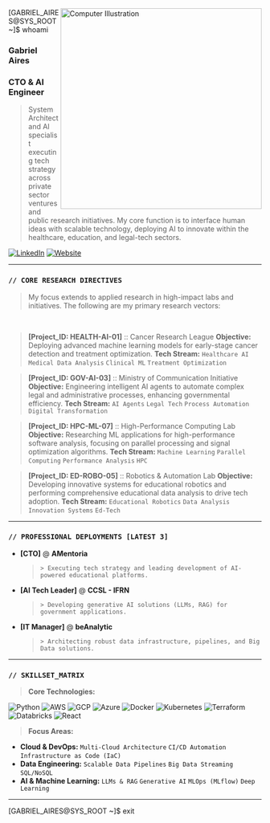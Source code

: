 <img src="https://raw.githubusercontent.com/MicaelliMedeiros/micaellimedeiros/master/image/computer-illustration.png" min-width="400px" max-width="400px" width="400px" align="right" alt="Computer Illustration">
[GABRIEL_AIRES@SYS_ROOT ~]$ whoami

### **Gabriel Aires**
### **CTO & AI Engineer**

> System Architect and AI specialist executing tech strategy across private sector ventures and public research initiatives. My core function is to interface human ideas with scalable technology, deploying AI to innovate within the healthcare, education, and legal-tech sectors.

<p align="left">
  <a href="https://www.linkedin.com/in/gabriel-aires-a4a95b200/" target="_blank"><img src="https://img.shields.io/badge/LINKEDIN-0077B5?style=for-the-badge&logo=linkedin&logoColor=white&labelColor=101010" alt="LinkedIn"></a>
  <a href="https://gabriel.airex.com.br" target="_blank"><img src="https://img.shields.io/badge/Website-1ABC9C?style=for-the-badge&logo=google-chrome&logoColor=white&labelColor=101010" alt="Website"></a>
</p>

---

### `// CORE RESEARCH DIRECTIVES`

> My focus extends to applied research in high-impact labs and initiatives. The following are my primary research vectors:

<br>

> **[Project_ID: HEALTH-AI-01]** :: Cancer Research League
> **Objective:** Deploying advanced machine learning models for early-stage cancer detection and treatment optimization.
> **Tech Stream:** `Healthcare AI` `Medical Data Analysis` `Clinical ML` `Treatment Optimization`

> **[Project_ID: GOV-AI-03]** :: Ministry of Communication Initiative
> **Objective:** Engineering intelligent AI agents to automate complex legal and administrative processes, enhancing governmental efficiency.
> **Tech Stream:** `AI Agents` `Legal Tech` `Process Automation` `Digital Transformation`

> **[Project_ID: HPC-ML-07]** :: High-Performance Computing Lab
> **Objective:** Researching ML applications for high-performance software analysis, focusing on parallel processing and signal optimization algorithms.
> **Tech Stream:** `Machine Learning` `Parallel Computing` `Performance Analysis` `HPC`

> **[Project_ID: ED-ROBO-05]** :: Robotics & Automation Lab
> **Objective:** Developing innovative systems for educational robotics and performing comprehensive educational data analysis to drive tech adoption.
> **Tech Stream:** `Educational Robotics` `Data Analysis` `Innovation Systems` `Ed-Tech`

---

### `// PROFESSIONAL DEPLOYMENTS [LATEST 3]`

- **[CTO]** @ **AMentoria**
  > `> Executing tech strategy and leading development of AI-powered educational platforms.`

- **[AI Tech Leader]** @ **CCSL - IFRN**
  > `> Developing generative AI solutions (LLMs, RAG) for government applications.`

- **[IT Manager]** @ **beAnalytic**
  > `> Architecting robust data infrastructure, pipelines, and Big Data solutions.`

---

### `// SKILLSET_MATRIX`

> **Core Technologies:**
<p align="left">
    <img src="https://img.shields.io/badge/Python-3776AB?style=for-the-badge&logo=python&logoColor=white&labelColor=101010" alt="Python"/>
    <img src="https://img.shields.io/badge/Amazon_AWS-232F3E?style=for-the-badge&logo=amazon-aws&logoColor=white&labelColor=101010" alt="AWS"/>
    <img src="https://img.shields.io/badge/Google_Cloud-4285F4?style=for-the-badge&logo=google-cloud&logoColor=white&labelColor=101010" alt="GCP"/>
    <img src="https://img.shields.io/badge/Azure-0089D6?style=for-the-badge&logo=microsoft-azure&logoColor=white&labelColor=101010" alt="Azure"/>
    <img src="https://img.shields.io/badge/Docker-2496ED?style=for-the-badge&logo=docker&logoColor=white&labelColor=101010" alt="Docker"/>
    <img src="https://img.shields.io/badge/Kubernetes-326CE5?style=for-the-badge&logo=kubernetes&logoColor=white&labelColor=101010" alt="Kubernetes"/>
    <img src="https://img.shields.io/badge/Terraform-7B42BC?style=for-the-badge&logo=terraform&logoColor=white&labelColor=101010" alt="Terraform"/>
    <img src="https://img.shields.io/badge/Databricks-FF3621?style=for-the-badge&logo=databricks&logoColor=white&labelColor=101010" alt="Databricks"/>
    <img src="https://img.shields.io/badge/React-20232A?style=for-the-badge&logo=react&logoColor=61DAFB&labelColor=101010" alt="React"/>
</p>

> **Focus Areas:**
- **Cloud & DevOps:** `Multi-Cloud Architecture` `CI/CD Automation` `Infrastructure as Code (IaC)`
- **Data Engineering:** `Scalable Data Pipelines` `Big Data Streaming` `SQL/NoSQL`
- **AI & Machine Learning:** `LLMs & RAG` `Generative AI` `MLOps (MLflow)` `Deep Learning`

---
[GABRIEL_AIRES@SYS_ROOT ~]$ exit
